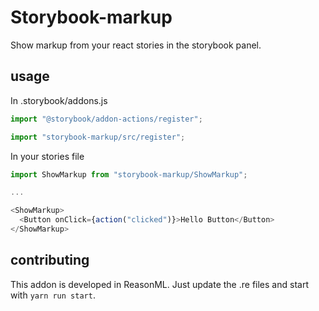 # Storybook-markup

Show markup from your react stories in the storybook panel.

## usage

In .storybook/addons.js

```js
import "@storybook/addon-actions/register";

import "storybook-markup/src/register";
```

In your stories file

```js
import ShowMarkup from "storybook-markup/ShowMarkup";

...

<ShowMarkup>
  <Button onClick={action("clicked")}>Hello Button</Button>
</ShowMarkup>
```

## contributing

This addon is developed in ReasonML. Just update the .re files and start with `yarn run start`.
